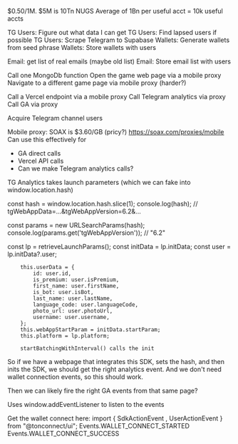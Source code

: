 $0.50/1M. $5M is 10Tn NUGS
Average of 1Bn per useful acct = 10k useful accts

TG Users: Figure out what data I can get
TG Users: Find lapsed users if possible
TG Users: Scrape Telegram to Supabase
Wallets: Generate wallets from seed phrase
Wallets: Store wallets with users

Email: get list of real emails (maybe old list)
Email: Store email list with users

Call one MongoDb function
Open the game web page via a mobile proxy
Navigate to a different game page via mobile proxy (harder?)

Call a Vercel endpoint via a mobile proxy
Call Telegram analytics via proxy
Call GA via proxy

Acquire Telegram channel users

Mobile proxy: SOAX is $3.60/GB (pricy?) https://soax.com/proxies/mobile
Can use this effectively for

- GA direct calls
- Vercel API calls
- Can we make Telegram analytics calls?

TG Analytics takes launch parameters (which we can fake into window.location.hash)

const hash = window.location.hash.slice(1);
console.log(hash); // tgWebAppData=...&tgWebAppVersion=6.2&...

const params = new URLSearchParams(hash);
console.log(params.get('tgWebAppVersion')); // "6.2"

const lp = retrieveLaunchParams();
const initData = lp.initData;
const user = lp.initData?.user;

        this.userData = {
            id: user.id,
            is_premium: user.isPremium,
            first_name: user.firstName,
            is_bot: user.isBot,
            last_name: user.lastName,
            language_code: user.languageCode,
            photo_url: user.photoUrl,
            username: user.username,
        };
        this.webAppStartParam = initData.startParam;
        this.platform = lp.platform;

        startBatchingWithInterval() calls the init

So if we have a webpage that integrates this SDK, sets the hash, and then inits the SDK, we should get the right analytics event.
And we don't need wallet connection events, so this should work.

Then we can likely fire the right GA events from that same page?

Uses window.addEventListener to listen to the events

Get the wallet connect here:
import { SdkActionEvent , UserActionEvent } from "@tonconnect/ui";
Events.WALLET_CONNECT_STARTED
Events.WALLET_CONNECT_SUCCESS
